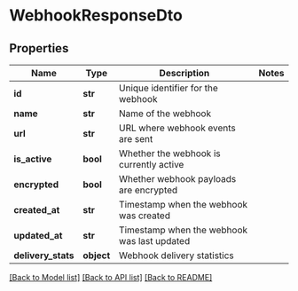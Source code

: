 # WebhookResponseDto

## Properties
Name | Type | Description | Notes
------------ | ------------- | ------------- | -------------
**id** | **str** | Unique identifier for the webhook | 
**name** | **str** | Name of the webhook | 
**url** | **str** | URL where webhook events are sent | 
**is_active** | **bool** | Whether the webhook is currently active | 
**encrypted** | **bool** | Whether webhook payloads are encrypted | 
**created_at** | **str** | Timestamp when the webhook was created | 
**updated_at** | **str** | Timestamp when the webhook was last updated | 
**delivery_stats** | **object** | Webhook delivery statistics | 

[[Back to Model list]](../README.md#documentation-for-models) [[Back to API list]](../README.md#documentation-for-api-endpoints) [[Back to README]](../README.md)

